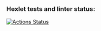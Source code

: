 ### Hexlet tests and linter status:
[![Actions Status](https://github.com/ByteSpectre/devops-for-programmers-project-74/actions/workflows/hexlet-check.yml/badge.svg)](https://github.com/ByteSpectre/devops-for-programmers-project-74/actions)